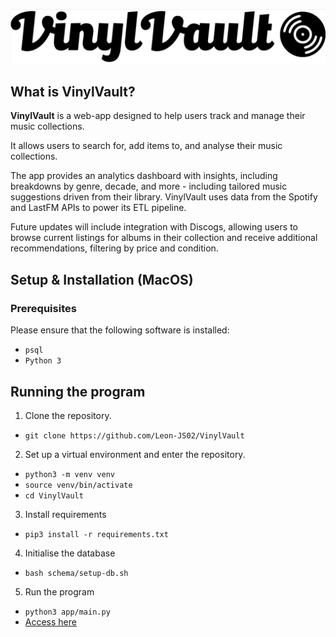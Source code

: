
![img](/app/static/images/vinyl_vault.png)

## What is VinylVault? 
**VinylVault** is a web-app designed to help users track and manage their music collections. 

It allows users to search for, add items to, and analyse their music collections.

The app provides an analytics dashboard with insights, including breakdowns by genre, decade, and more - including tailored music suggestions driven from their library. VinylVault uses data from the Spotify and LastFM APIs to power its ETL pipeline. 

Future updates will include integration with Discogs, allowing users to browse current listings for albums in their collection and receive additional recommendations, filtering by price and condition.

## Setup & Installation (MacOS)
### Prerequisites
Please ensure that the following software is installed:
- `psql`
- `Python 3`
## Running the program
1. Clone the repository.
- `git clone https://github.com/Leon-JS02/VinylVault`
2. Set up a virtual environment and enter the repository.
- `python3 -m venv venv`
- `source venv/bin/activate`
- `cd VinylVault`
3. Install requirements
- `pip3 install -r requirements.txt`
4. Initialise the database
- `bash schema/setup-db.sh`
5. Run the program
- `python3 app/main.py`
- [Access here](http://localhost:8080/)